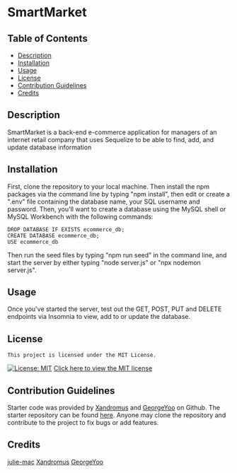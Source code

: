 # SmartMarket

  ## Table of Contents
    
  - [Description](#description)
  - [Installation](#installation)
  - [Usage](#usage)
  - [License](#license)
  - [Contribution Guidelines](#contribution)
  - [Credits](#credits)
  
  
  ## Description

  SmartMarket is a back-end e-commerce application for managers of an internet retail company that uses Sequelize to be able to find, add, and update database information
  
  ## Installation
  
  First, clone the repository to your local machine. Then install the npm packages via the command line by typing "npm install", then edit or create a ".env" file containing the database name, your SQL username and password. Then, you'll want to create a database using the MySQL shell or MySQL Workbench with the following commands: 

    DROP DATABASE IF EXISTS ecommerce_db;
    CREATE DATABASE ecommerce_db;
    USE ecommerce_db

Then run the seed files by typing "npm run seed" in the command line, and start the server by either typing "node server.js" or "npx nodemon server.js".

  ## Usage
  
  Once you've started the server, test out the GET, POST, PUT and DELETE endpoints via Insomnia to view, add to or update the database.
 
  ## License
    This project is licensed under the MIT License.
  [![License: MIT](https://img.shields.io/badge/License-MIT-yellow.svg)](https://opensource.org/licenses/MIT)
  [Click here to view the MIT license](https://opensource.org/license/mit/)
  
  ## Contribution Guidelines
  Starter code was provided by [Xandromus](https://github.com/Xandromus) and [GeorgeYoo](https://github.com/Georgeyoo) on Github. The starter repository can be found [here](https://github.com/coding-boot-camp/fantastic-umbrella).
  Anyone may clone the repository and contribute to the project to fix bugs or add features.

  ## Credits

  [julie-mac](https://github.com/julie-mac)
  [Xandromus](https://github.com/Xandromus)
  [GeorgeYoo](https://github.com/Georgeyoo)